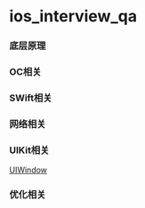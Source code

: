# ios_interview_qa


### 底层原理

### OC相关


### SWift相关


### 网络相关


### UIKit相关

[UIWindow](/oc/UIWindow)

### 优化相关